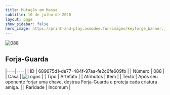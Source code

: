```yaml
---
title: Mutação em Massa
subtitle: 10 de julho de 2020
layout: page
show_sidebar: false
hero_image: https://print-and-play.asmodee.fun/images/keyforge_banner.jpg
---
```


![088](https://cdn.keyforgegame.com/media/card_front/pt/479_088_9HC4QFXWCVRP_pt.png)

## Forja-Guarda

|----|----|
| ID | 689675d1-de77-484f-97aa-fe2c6fe609fb |
| Número | 088 |
| Casa | ![Logos](https://archonarcana.com/images/thumb/c/ce/Logos.png/22px-Logos.png "Logos") |
| Tipo | Artefato |
| Atributos | Item |
| Texto | Após seu oponente forjar uma chave, destrua Forja-Guarda e proteja cada criatura amiga. |
| Raridade | Incomum |
